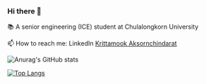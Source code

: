 ### Hi there 👋

<!--
**birdglove2/birdglove2** is a ✨ _special_ ✨ repository because its `README.md` (this file) appears on your GitHub profile.

Here are some ideas to get you started:

- 🔭 I’m currently working on ...
- 🌱 I’m currently learning ...
- 👯 I’m looking to collaborate on ...
- 🤔 I’m looking for help with ...
- 💬 Ask me about ...
- 📫 How to reach me: ...
- 😄 Pronouns: ...
- ⚡ Fun fact: ...
-->

📚 A senior engineering (ICE) student at Chulalongkorn University


📫 How to reach me: LinkedIn [Krittamook Aksornchindarat](https://www.linkedin.com/in/krittamook-aksornchindarat-324809202/)

![Anurag's GitHub stats](https://github-readme-stats.vercel.app/api?username=birdglove2&show_icons=true&count_private=true&theme=highcontrast)

<!-- [![Readme Card](https://github-readme-stats.vercel.app/api/pin/?username=birdglove2&repo=Pok-Deng-Game)](https://github.com/birdglove2/Pok-Deng-Game) -->

[![Top Langs](https://github-readme-stats.vercel.app/api/top-langs/?username=birdglove2&langs_count=10&layout=compact)](https://github.com/anuraghazra/github-readme-stats)



